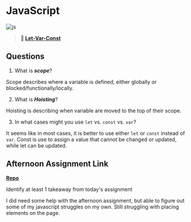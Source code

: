 # JavaScript

![js](https://bcw.blob.core.windows.net/public/img/courses/js.gif)

> **📖 [Let-Var-Const](https://codeworksacademy.com/fs-student-guide/resources/wk2/01-Let-Var-Const)**

## Questions

1. What is ***scope***?

Scope describes where a variable is defined, either globally or blocked/functionally/locally.

2. What is ***Hoisting***?

Hoisting is describing when variable are moved to the top of their scope.

3. In what cases might you use `let` vs. `const` vs. `var`?

It seems like in most cases, it is better to use either `let` or `const` instead of `var`. Const is use to assign a value that cannot be changed or updated, while let can be updated. 

## Afternoon Assignment Link

**[Repo](https://iangrell.github.io/scoreboard/)**

Identify at least 1 takeaway from today's assignment

I did need some help with the afternoon assignment, but able to figure out some of my javascript struggles on my own.  Still struggling with placing elements on the page.

